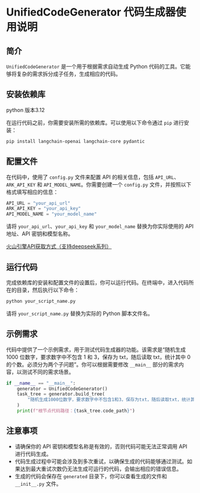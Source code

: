 # UnifiedCodeGenerator 代码生成器使用说明

## 简介
`UnifiedCodeGenerator` 是一个用于根据需求自动生成 Python 代码的工具。它能够将复杂的需求拆分成子任务，生成相应的代码。


## 安装依赖库
python 版本3.12

在运行代码之前，你需要安装所需的依赖库。可以使用以下命令通过 `pip` 进行安装：
```bash
pip install langchain-openai langchain-core pydantic
```

## 配置文件
在代码中，使用了 `config.py` 文件来配置 API 的相关信息，包括 `API_URL`、`ARK_API_KEY` 和 `API_MODEL_NAME`。你需要创建一个 `config.py` 文件，并按照以下格式填写相应的信息：
```python
API_URL = "your_api_url"
ARK_API_KEY = "your_api_key"
API_MODEL_NAME = "your_model_name"
```
请将 `your_api_url`、`your_api_key` 和 `your_model_name` 替换为你实际使用的 API 地址、API 密钥和模型名称。

[火山引擎API获取方式（支持deepseek系列）](https://zhuanlan.zhihu.com/p/23798747150)

## 运行代码
完成依赖库的安装和配置文件的设置后，你可以运行代码。在终端中，进入代码所在的目录，然后执行以下命令：
```bash
python your_script_name.py
```
请将 `your_script_name.py` 替换为实际的 Python 脚本文件名。

## 示例需求
代码中提供了一个示例需求，用于测试代码生成器的功能。该需求是“随机生成 1000 位数字，要求数字中不包含 1 和 3，保存为 txt，随后读取 txt，统计其中 0 的个数。必须分为两个子问题”。你可以根据需要修改 `__main__` 部分的需求内容，以测试不同的需求场景。

```python
if __name__ == "__main__":
    generator = UnifiedCodeGenerator()
    task_tree = generator.build_tree(
        "随机生成1000位数字，要求数字中不包含1和3，保存为txt，随后读取txt，统计其中0的个数。必须分为两个子问题"
    )
    print(f"根节点代码路径：{task_tree.code_path}")
```

## 注意事项
- 请确保你的 API 密钥和模型名称是有效的，否则代码可能无法正常调用 API 进行代码生成。
- 代码生成过程中可能会涉及到多次重试，以确保生成的代码能够通过测试。如果达到最大重试次数仍无法生成可运行的代码，会输出相应的错误信息。
- 生成的代码会保存在 `generated` 目录下，你可以查看生成的文件和 `__init__.py` 文件。